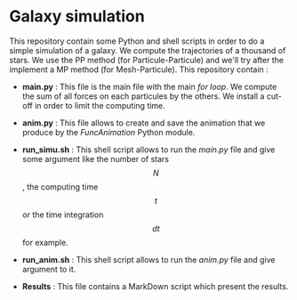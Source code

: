 # Galaxy simulation

This repository contain some Python and shell scripts in order to do a simple simulation of a galaxy. We compute the trajectories of a thousand of stars. We use the PP method (for Particule-Particule) and we'll try after the implement a MP method (for Mesh-Particule). This repository contain :

- **main.py** : This file is the main file with the main *for loop*. We compute the sum of all forces on each particules by the others. We install a cut-off in order to limit the computing time.

- **anim.py** : This file allows to create and save the animation that we produce by the *FuncAnimation* Python module.

- **run_simu.sh** : This shell script allows to run the *main.py* file and give some argument like the number of stars $$ N $$, the computing time $$ t $$ or the time integration $$ dt $$ for example.

- **run_anim.sh** : This shell script allows to run the *anim.py* file and give argument to it.

- **Results** : This file contains a MarkDown script which present the results.
